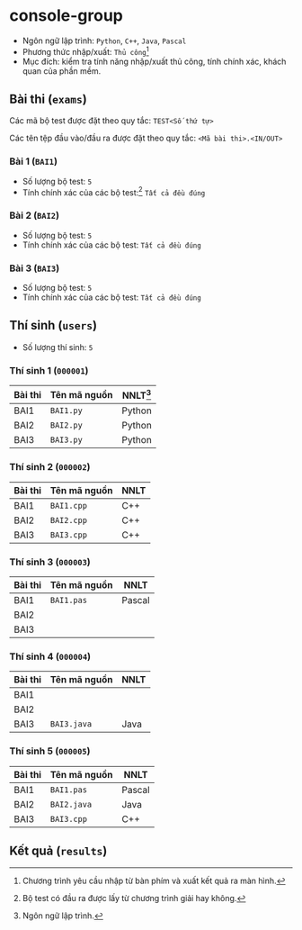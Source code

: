 # console-group

- Ngôn ngữ lập trình: `Python`, `C++`, `Java`, `Pascal`
- Phương thức nhập/xuất: `Thủ công`[^1]
- Mục đích: kiểm tra tính năng nhập/xuất thủ công, tính chính xác, khách quan của phần mềm.

## Bài thi (`exams`)

Các mã bộ test được đặt theo quy tắc: `TEST<Số thứ tự>`

Các tên tệp đầu vào/đầu ra được đặt theo quy tắc: `<Mã bài thi>.<IN/OUT>`

### Bài 1 (`BAI1`)

- Số lượng bộ test: `5`
- Tính chính xác của các bộ test:[^2] `Tất cả đều đúng`

### Bài 2 (`BAI2`)

- Số lượng bộ test: `5`
- Tính chính xác của các bộ test: `Tất cả đều đúng`

### Bài 3 (`BAI3`)

- Số lượng bộ test: `5`
- Tính chính xác của các bộ test: `Tất cả đều đúng`

## Thí sinh (`users`)

- Số lượng thí sinh: `5`

### Thí sinh 1 (`000001`)

| Bài thi | Tên mã nguồn | NNLT[^3] |
| ------- | ------------ | -------- |
| BAI1    | `BAI1.py`    | Python   |
| BAI2    | `BAI2.py`    | Python   |
| BAI3    | `BAI3.py`    | Python   |

### Thí sinh 2 (`000002`)

| Bài thi | Tên mã nguồn | NNLT |
| ------- | ------------ | ---- |
| BAI1    | `BAI1.cpp`   | C++  |
| BAI2    | `BAI2.cpp`   | C++  |
| BAI3    | `BAI3.cpp`   | C++  |

### Thí sinh 3 (`000003`)

| Bài thi | Tên mã nguồn | NNLT   |
| ------- | ------------ | ------ |
| BAI1    | `BAI1.pas`   | Pascal |
| BAI2    |              |        |
| BAI3    |              |        |

### Thí sinh 4 (`000004`)

| Bài thi | Tên mã nguồn | NNLT |
| ------- | ------------ | ---- |
| BAI1    |              |      |
| BAI2    |              |      |
| BAI3    | `BAI3.java`  | Java |

### Thí sinh 5 (`000005`)

| Bài thi | Tên mã nguồn | NNLT   |
| ------- | ------------ | ------ |
| BAI1    | `BAI1.pas`   | Pascal |
| BAI2    | `BAI2.java`  | Java   |
| BAI3    | `BAI3.cpp`   | C++    |

## Kết quả (`results`)

[^1]: Chương trình yêu cầu nhập từ bàn phím và xuất kết quả ra màn hình.
[^2]: Bộ test có đầu ra được lấy từ chương trình giải hay không.
[^3]: Ngôn ngữ lập trình.
